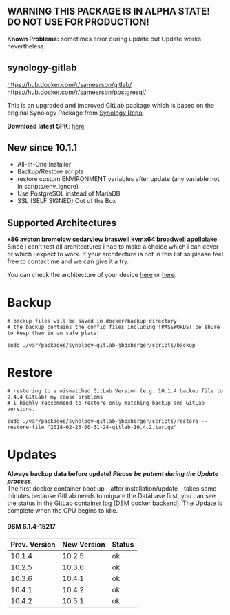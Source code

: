 ## WARNING THIS PACKAGE IS IN ALPHA STATE! DO NOT USE FOR PRODUCTION!

**Known Problems:**  sometimes error during update but Update works nevertheless.

## synology-gitlab
https://hub.docker.com/r/sameersbn/gitlab/
https://hub.docker.com/r/sameersbn/postgresql/

This is an upgraded and improved GitLab package which is based on the original Synology Package from [Synology Repo](https://www.synology.com/de-de/dsm/packages/Docker-GitLab). 

**Download latest SPK**: [here](https://github.com/jboxberger/synology-gitlab/releases)  
 
## New since 10.1.1
- All-In-One Installer
- Backup/Restore scripts
- restore custom ENVIRONMENT variables after update (any variable not in scripts/env_ignore)
- Use PostgreSQL instead of MariaDB
- SSL (SELF SIGNED) Out of the Box
 
## Supported Architectures
**x86 avoton bromolow cedarview braswell kvmx64 broadwell apollolake**  
Since i can't test all architectures i had to make a choice which i can cover or which i expect to work. If your architecture is not in this list so please feel free to contact me and we can give it a try.  

You can check the architecture of your device [here](https://github.com/SynoCommunity/spksrc/wiki/Architecture-per-Synology-model) 
or [here](https://www.synology.com/en-us/knowledgebase/DSM/tutorial/General/What_kind_of_CPU_does_my_NAS_have).

# Backup
```
# backup files will be saved in docker/backup directory
# the backup contains the config files including !PASSWORDS! be shure to keep them in an safe place!

sudo ./var/packages/synology-gitlab-jboxberger/scripts/backup	
```
# Restore
```
# restoring to a mismatched GitLab Version (e.g. 10.1.4 backup file to 9.4.4 GitLab) my cause problems
# i highly reccommend to restore only matching backup and GitLab versions.
  
sudo ./var/packages/synology-gitlab-jboxberger/scripts/restore --restore-file "2018-02-23-00-31-24-gitlab-10.4.2.tar.gz"
```

# Updates
**Always backup data before update! _Please be patient during the Update process_**.   
The first docker container boot up - after installation/update - takes some minutes because GitLab needs to migrate the Database first, you can see the status in the GitLab container log (DSM docker backend). The Update is complete when the CPU begins to idle.    

#### DSM 6.1.4-15217 
| Prev. Version | New Version | Status             |
|---------------|-------------|--------------------|
| 10.1.4        | 10.2.5      | ok                 |
| 10.2.5        | 10.3.6      | ok                 |
| 10.3.6        | 10.4.1      | ok                 |
| 10.4.1        | 10.4.2      | ok                 |
| 10.4.2        | 10.5.1      | ok                 |

